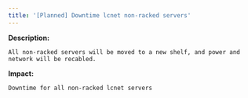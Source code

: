 ```yaml
---
title: '[Planned] Downtime lcnet non-racked servers'
---
```

**Description:**

    All non-racked servers will be moved to a new shelf, and power and network will be recabled.

**Impact:**

    Downtime for all non-racked lcnet servers